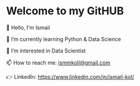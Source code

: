 # Welcome to my GitHUB

👋 Hello, I'm Ismail

📌 I’m currently learning Python & Data Science

👀 I’m interested in Data Scientist

📫 How to reach me: ismmkoll@gmail.com

👉 LinkedIn: https://www.linkedin.com/in/ismail-kol/
